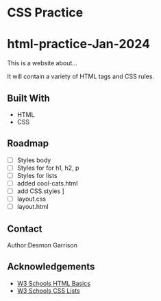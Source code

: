 # CSS Practice

# html-practice-Jan-2024

This is a website about...

It will contain a variety of HTML tags and CSS rules.

## Built With

- HTML
- CSS

## Roadmap

- [ ] Styles body
- [ ] Styles for for h1, h2, p
- [ ] Styles for lists
- [ ] added cool-cats.html
- [ ] add CSS.styles ]
- [ ] layout.css
- [ ] layout.html

## Contact

Author:Desmon Garrison

## Acknowledgements

- [W3 Schools HTML Basics](https://www.w3schools.com/html/html_basic.asp)
- [W3 Schools CSS Lists](https://www.w3schools.com/css/css_list.asp)
